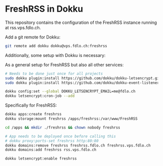 # FreshRSS in Dokku

This repository contains the configuration of the FreshRSS instance running at rss.vps.fdlo.ch.

Add a git remote for Dokku:
```bash
git remote add dokku dokku@vps.fdlo.ch:freshrss
```

Additionally, some setup with Dokku is necessary:

As a general setup for FreshRSS but also all other services:
```bash
# Needs to be done just once for all projects
sudo dokku plugin:install https://github.com/dokku/dokku-letsencrypt.git
sudo dokku plugin:install https://github.com/dokku/dokku-event-listener.git

dokku config:set --global DOKKU_LETSENCRYPT_EMAIL=me@fdlo.ch
dokku letsencrypt:cron-job --add
```

Specifically for FreshRSS:
```bash
dokku apps:create freshrss
dokku storage:mount freshrss /apps/freshrss:/var/www/FreshRSS

cd /apps && mkdir ./freshrss && chown nobody freshrss

# App needs to be deployed once before calling this
# dokku proxy:ports-set freshrss http:80:80
dokku domains:remove freshrss freshrss.fdlo.ch freshrss.vps.fdlo.ch
dokku domains:add freshrss rss.vps.fdlo.ch

dokku letsencrypt:enable freshrss
```